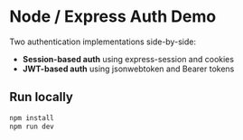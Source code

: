 # Node / Express Auth Demo

Two authentication implementations side-by-side:
- **Session-based auth** using express-session and cookies
- **JWT-based auth** using jsonwebtoken and Bearer tokens

## Run locally
```bash
npm install
npm run dev